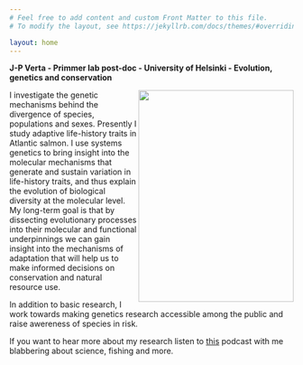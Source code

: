 ```yaml
---
# Feel free to add content and custom Front Matter to this file.
# To modify the layout, see https://jekyllrb.com/docs/themes/#overriding-theme-defaults

layout: home
---
```


**J-P Verta - Primmer lab post-doc - University of Helsinki - Evolution, genetics and conservation**

<img align="right" width="275" height="375" src="http://jpverta.github.io/figures/shakingHandsWithSalmon.jpg">

I investigate the genetic mechanisms behind the divergence of species, populations and sexes. Presently I study adaptive life-history traits in Atlantic salmon. I use systems genetics to bring insight into the molecular mechanisms that generate and sustain variation in life-history traits, and thus explain the evolution of biological diversity at the molecular level. My long-term goal is that by dissecting evolutionary processes into their molecular and functional underpinnings we can gain insight into the mechanisms of adaptation that will help us to make informed decisions on conservation and natural resource use.

In addition to basic research, I work towards making genetics research accessible among the public and raise awereness of species in risk.

If you want to hear more about my research listen to [this](https://soundcloud.com/evolution-conservation-genomics-evolcongen/coffee-talk-with-jukka-pekka-verta) podcast with me blabbering about science, fishing and more.
